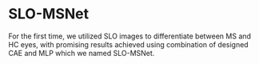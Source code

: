 # SLO-MSNet
For the first time, we utilized SLO images to differentiate between MS and HC eyes, with promising results achieved using combination of designed CAE and MLP which we named SLO-MSNet.
